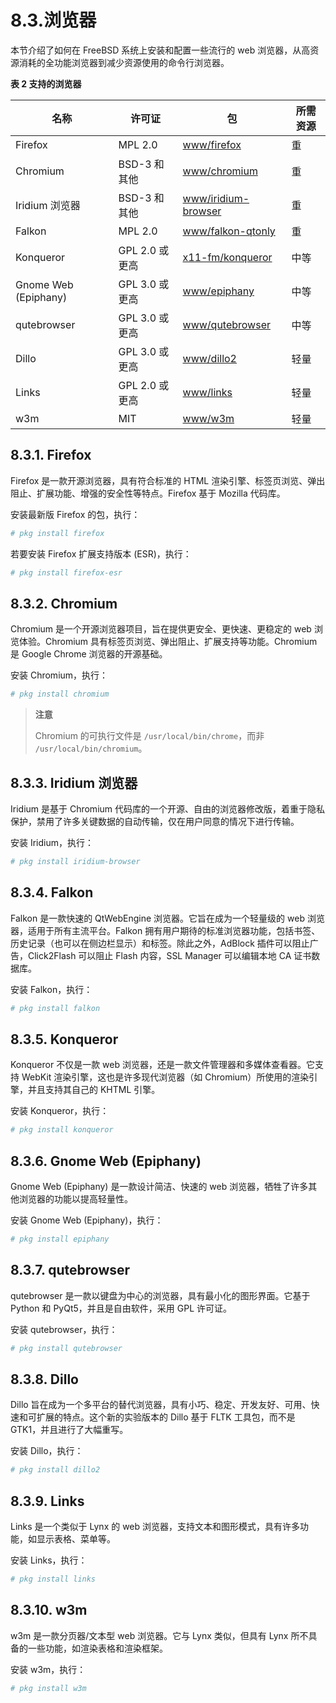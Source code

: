 # 8.3.浏览器

本节介绍了如何在 FreeBSD 系统上安装和配置一些流行的 web 浏览器，从高资源消耗的全功能浏览器到减少资源使用的命令行浏览器。

**表 2 支持的浏览器**

| 名称              | 许可证      | 包                                                     | 所需资源         |
|-------------------|-------------|-------------------------------------------------------------|------------------|
| Firefox           | MPL 2.0     | [www/firefox](https://cgit.freebsd.org/ports/tree/www/firefox/) | 重           |
| Chromium          | BSD-3 和其他 | [www/chromium](https://cgit.freebsd.org/ports/tree/www/chromium/) | 重           |
| Iridium 浏览器     | BSD-3 和其他 | [www/iridium-browser](https://cgit.freebsd.org/ports/tree/www/iridium-browser/) | 重           |
| Falkon            | MPL 2.0     | [www/falkon-qtonly](https://cgit.freebsd.org/ports/tree/www/falkon-qtonly/) | 重           |
| Konqueror         | GPL 2.0 或更高 | [x11-fm/konqueror](https://cgit.freebsd.org/ports/tree/x11-fm/konqueror/) | 中等           |
| Gnome Web (Epiphany) | GPL 3.0 或更高 | [www/epiphany](https://cgit.freebsd.org/ports/tree/www/epiphany/) | 中等           |
| qutebrowser       | GPL 3.0 或更高 | [www/qutebrowser](https://cgit.freebsd.org/ports/tree/www/qutebrowser/) | 中等           |
| Dillo             | GPL 3.0 或更高 | [www/dillo2](https://cgit.freebsd.org/ports/tree/www/dillo2/) | 轻量           |
| Links             | GPL 2.0 或更高 | [www/links](https://cgit.freebsd.org/ports/tree/www/links/) | 轻量           |
| w3m               | MIT         | [www/w3m](https://cgit.freebsd.org/ports/tree/www/w3m/)     | 轻量           |

## 8.3.1. Firefox

Firefox 是一款开源浏览器，具有符合标准的 HTML 渲染引擎、标签页浏览、弹出阻止、扩展功能、增强的安全性等特点。Firefox 基于 Mozilla 代码库。

安装最新版 Firefox 的包，执行：

```sh
# pkg install firefox
```

若要安装 Firefox 扩展支持版本 (ESR)，执行：

```sh
# pkg install firefox-esr
```

## 8.3.2. Chromium

Chromium 是一个开源浏览器项目，旨在提供更安全、更快速、更稳定的 web 浏览体验。Chromium 具有标签页浏览、弹出阻止、扩展支持等功能。Chromium 是 Google Chrome 浏览器的开源基础。

安装 Chromium，执行：

```sh
# pkg install chromium
```

>**注意**
>
> Chromium 的可执行文件是 `/usr/local/bin/chrome`，而非 `/usr/local/bin/chromium`。

## 8.3.3. Iridium 浏览器

Iridium 是基于 Chromium 代码库的一个开源、自由的浏览器修改版，着重于隐私保护，禁用了许多关键数据的自动传输，仅在用户同意的情况下进行传输。

安装 Iridium，执行：

```sh
# pkg install iridium-browser
```

## 8.3.4. Falkon

Falkon 是一款快速的 QtWebEngine 浏览器。它旨在成为一个轻量级的 web 浏览器，适用于所有主流平台。Falkon 拥有用户期待的标准浏览器功能，包括书签、历史记录（也可以在侧边栏显示）和标签。除此之外，AdBlock 插件可以阻止广告，Click2Flash 可以阻止 Flash 内容，SSL Manager 可以编辑本地 CA 证书数据库。

安装 Falkon，执行：

```sh
# pkg install falkon
```

## 8.3.5. Konqueror

Konqueror 不仅是一款 web 浏览器，还是一款文件管理器和多媒体查看器。它支持 WebKit 渲染引擎，这也是许多现代浏览器（如 Chromium）所使用的渲染引擎，并且支持其自己的 KHTML 引擎。

安装 Konqueror，执行：

```sh
# pkg install konqueror
```

## 8.3.6. Gnome Web (Epiphany)

Gnome Web (Epiphany) 是一款设计简洁、快速的 web 浏览器，牺牲了许多其他浏览器的功能以提高轻量性。

安装 Gnome Web (Epiphany)，执行：

```sh
# pkg install epiphany
```

## 8.3.7. qutebrowser

qutebrowser 是一款以键盘为中心的浏览器，具有最小化的图形界面。它基于 Python 和 PyQt5，并且是自由软件，采用 GPL 许可证。

安装 qutebrowser，执行：

```sh
# pkg install qutebrowser
```

## 8.3.8. Dillo

Dillo 旨在成为一个多平台的替代浏览器，具有小巧、稳定、开发友好、可用、快速和可扩展的特点。这个新的实验版本的 Dillo 基于 FLTK 工具包，而不是 GTK1，并且进行了大幅重写。

安装 Dillo，执行：

```sh
# pkg install dillo2
```

## 8.3.9. Links

Links 是一个类似于 Lynx 的 web 浏览器，支持文本和图形模式，具有许多功能，如显示表格、菜单等。

安装 Links，执行：

```sh
# pkg install links
```

## 8.3.10. w3m

w3m 是一款分页器/文本型 web 浏览器。它与 Lynx 类似，但具有 Lynx 所不具备的一些功能，如渲染表格和渲染框架。

安装 w3m，执行：

```sh
# pkg install w3m
```
